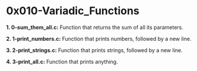 # 0x010-Variadic_Functions

**1. 0-sum_them_all.c:** Function that returns the sum of all its parameters.

**2. 1-print_numbers.c:** Function that prints numbers, followed by a new line.

**3. 2-print_strings.c:** Function that prints strings, followed by a new line.

**4. 3-print_all.c:** Function that prints anything.